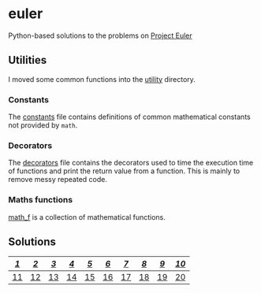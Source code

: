 # euler
Python-based solutions to the problems on [Project Euler](https://projecteuler.net/)

## Utilities

I moved some common functions into the [utility](utility) directory.

### Constants

The [constants](utility/constants.py) file contains definitions of common mathematical constants not provided by `math`.

### Decorators

The [decorators](utility/decorators.py) file contains the decorators used to time the execution time of functions and print the return value from a function. This is mainly to remove messy repeated code.

### Maths functions

[math_f](utility/math_f.py) is a collection of mathematical functions.

## Solutions

| [*1*](problem1.py) | [*2*](problem2.py) | [*3*](problem3.py) | [*4*](problem4.py) | [*5*](problem5.py) | [*6*](problem6.py) | [*7*](problem7.py) | [*8*](problem8.py) | [*9*](problem9.py) | [*10*](problem10.py) |
|-|-|-|-|-|-|-|-|-|-|
| [11](problem11.py) | [12](problem12.py) | [13](problem13.py) | [14](problem14.py) | [15](problem15.py) | [16](problem16.py) | [17](problem17.py) | [18](problem18.py) | [19](problem19.py) | [20](problem20.py) |

